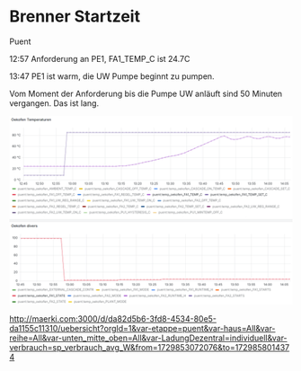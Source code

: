 # Brenner Startzeit
Puent

12:57 Anforderung an PE1, FA1_TEMP_C ist 24.7C

13:47 PE1 ist warm, die UW Pumpe beginnt zu pumpen.

Vom Moment der Anforderung bis die Pumpe UW anläuft sind 50 Minuten vergangen. Das ist lang.

![Puent](./images/brenner_startzeit.png)

http://maerki.com:3000/d/da82d5b6-3fd8-4534-80e5-da1155c11310/uebersicht?orgId=1&var-etappe=puent&var-haus=All&var-reihe=All&var-unten_mitte_oben=All&var-LadungDezentral=individuell&var-verbrauch=sp_verbrauch_avg_W&from=1729853072076&to=1729858014374